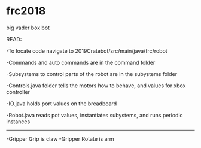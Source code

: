 # frc2018
big vader box bot

READ:

-To locate code navigate to 2019Cratebot/src/main/java/frc/robot

-Commands and auto commands are in the command folder

-Subsystems to control parts of the robot are in the subystems folder

-Controls.java folder tells the motors how to behave, and values for xbox controller

-IO.java holds port values on the breadboard

-Robot.java reads pot values, instantiates subystems, and runs periodic instances

---------------------------------------------------------------------------------------

-Gripper Grip is claw
-Gripper Rotate is arm
